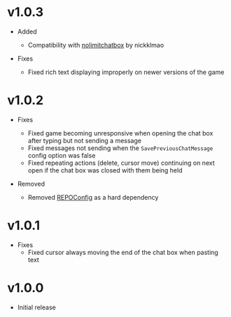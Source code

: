 # v1.0.3

- Added
  - Compatibility with [nolimitchatbox](https://thunderstore.io/c/repo/p/nickklmao/NoLimitChatbox/) by nickklmao

- Fixes
  - Fixed rich text displaying improperly on newer versions of the game

# v1.0.2

- Fixes
  - Fixed game becoming unresponsive when opening the chat box after typing but not sending a message
  - Fixed messages not sending when the `SavePreviousChatMessage` config option was false
  - Fixed repeating actions (delete, cursor move) continuing on next open if the chat box was closed with them being held
  
- Removed
  - Removed [REPOConfig](https://thunderstore.io/c/repo/p/nickklmao/REPOConfig/) as a hard dependency

# v1.0.1

- Fixes
  - Fixed cursor always moving the end of the chat box when pasting text

# v1.0.0

- Initial release